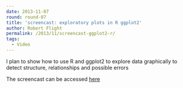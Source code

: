 ```yaml
---
date: 2013-11-07
round: round-07
title: 'screencast: exploratory plots in R ggplot2'
author: Robert Flight
permalink: /2013/11/screencast-ggplot2-r/
tags:
  - Video
---
```

I plan to show how to use R and ggplot2 to explore data graphically to detect structure, relationships and possible errors

The screencast can be accessed <a title="RMF screencast" href="https://dl.dropboxusercontent.com/s/uvi7qn8v3ae2ohq/rmf_screencast3.ogv" target="_blank">here</a>

